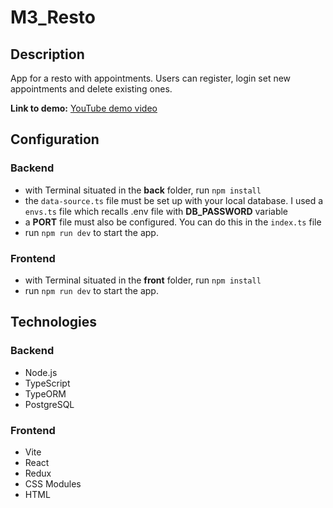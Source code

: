 # M3_Resto

## Description

App for a resto with appointments. Users can register, login set new appointments and delete existing ones.

**Link to demo:**   [YouTube demo video](https://www.youtube.com/watch?v=H-a1M9Y_PyQ)

## Configuration

### Backend

- with Terminal situated in the **back** folder, run `npm install`
- the `data-source.ts` file must be set up with your local database. I used a `envs.ts` file which recalls .env file with **DB_PASSWORD** variable
- a **PORT** file must also be configured. You can do this in the `index.ts` file
- run `npm run dev` to start the app.

### Frontend

- with Terminal situated in the **front** folder, run `npm install` 
- run `npm run dev` to start the app.

## Technologies

### Backend
 - Node.js
 - TypeScript
 - TypeORM
 - PostgreSQL

### Frontend
- Vite
- React
- Redux
- CSS Modules
- HTML